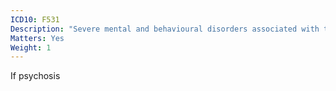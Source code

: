 ```yaml
---
ICD10: F531
Description: "Severe mental and behavioural disorders associated with the puerperium, not elsewhere classified"
Matters: Yes
Weight: 1
---
```

If psychosis
